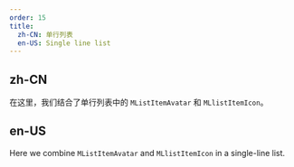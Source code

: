 ```yaml
---
order: 15
title:
  zh-CN: 单行列表
  en-US: Single line list
---
```


## zh-CN

在这里，我们结合了单行列表中的 `MListItemAvatar` 和 `MLlistItemIcon`。

## en-US

Here we combine `MListItemAvatar` and `MLlistItemIcon` in a single-line list.
